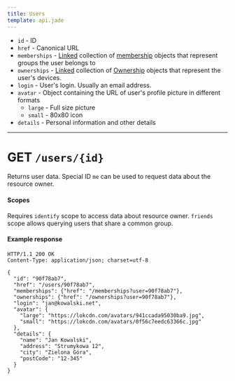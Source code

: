 ```yaml
---
title: Users
template: api.jade
---
```


- `id` - ID
- `href` - Canonical URL
- `memberships` - [Linked](../links.html) collection of [membership](memberships.html) objects that represent groups the user belongs to
- `ownerships` - [Linked](../links.html) collection of [Ownership](ownerships.html) objects that represent the user's devices.
- `login` - User's login. Usually an email address.
- `avatar` - Object containing the URL of user's profile picture in different formats
  - `large` - Full size picture
  - `small` - 80x80 icon
- `details` - Personal information and other details

---

# GET `/users/{id}`

Returns user data. Special ID `me` can be used to request data about the resource owner.

#### Scopes
Requires `identify` scope to access data about resource owner. `friends` scope allows querying users that share a common group.

#### Example response

```http
HTTP/1.1 200 OK
Content-Type: application/json; charset=utf-8

{
  "id": "90f78ab7",
  "href": "/users/90f78ab7",
  "memberships": {"href": "/memberships?user=90f78ab7"},
  "ownerships": {"href": "/ownerships?user=90f78ab7"},
  "login": "jan@kowalski.net",
  "avatar": {
    "large": "https://lokcdn.com/avatars/941ccada95030ba9.jpg",
    "small": "https://lokcdn.com/avatars/0f56c7eedc63366c.jpg"
  },
  "details": {
    "name": "Jan Kowalski",
    "address": "Strumykowa 12",
    "city": "Zielona Góra",
    "postCode": "12-345"
  }
}
```
